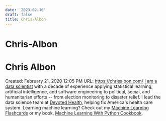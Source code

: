 ```yaml
---
date: '2023-02-16'
draft: false
title: Chris-Albon
---
```


# Chris-Albon

# Chris Albon
Created: February 21, 2020 12:05 PM
URL: https://chrisalbon.com/
[I am a data scientist](https://chrisalbon.com/about/chris_albon/) with a decade of experience applying statistical learning, artificial intelligence, and software engineering to political, social, and humanitarian efforts -- from election monitoring to disaster relief.
I lead the data science team at [Devoted Health](http://www.devoted.com/), helping fix America's health care system.
Learning machine learning?
Check out my [Machine Learning Flashcards](https://machinelearningflashcards.com/) or my book, [Machine Learning With Python Cookbook](https://amzn.to/2HwnWty).
